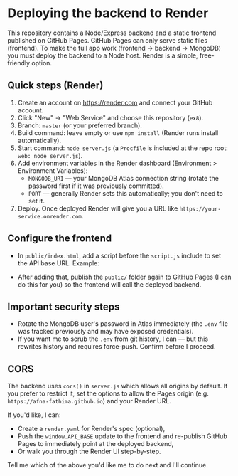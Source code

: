 Deploying the backend to Render
================================

This repository contains a Node/Express backend and a static frontend published on GitHub Pages.
GitHub Pages can only serve static files (frontend). To make the full app work (frontend -> backend -> MongoDB)
you must deploy the backend to a Node host. Render is a simple, free-friendly option.

Quick steps (Render)
--------------------
1. Create an account on https://render.com and connect your GitHub account.
2. Click "New" -> "Web Service" and choose this repository (`ex8`).
3. Branch: `master` (or your preferred branch).
4. Build command: leave empty or use `npm install` (Render runs install automatically).
5. Start command: `node server.js` (a `Procfile` is included at the repo root: `web: node server.js`).
6. Add environment variables in the Render dashboard (Environment > Environment Variables):
   - `MONGODB_URI` — your MongoDB Atlas connection string (rotate the password first if it was previously committed).
   - `PORT` — generally Render sets this automatically; you don't need to set it.
7. Deploy. Once deployed Render will give you a URL like `https://your-service.onrender.com`.

Configure the frontend
----------------------
- In `public/index.html`, add a script before the `script.js` include to set the API base URL. Example:

  <script>window.API_BASE = 'https://your-service.onrender.com';</script>
  <script src="script.js"></script>

- After adding that, publish the `public/` folder again to GitHub Pages (I can do this for you) so the frontend will call the deployed backend.

Important security steps
------------------------
- Rotate the MongoDB user's password in Atlas immediately (the `.env` file was tracked previously and may have exposed credentials).
- If you want me to scrub the `.env` from git history, I can — but this rewrites history and requires force-push. Confirm before I proceed.

CORS
----
The backend uses `cors()` in `server.js` which allows all origins by default. If you prefer to restrict it, set the options to allow the Pages origin (e.g. `https://afna-fathima.github.io`) and your Render URL.

If you'd like, I can: 
- Create a `render.yaml` for Render's spec (optional),
- Push the `window.API_BASE` update to the frontend and re-publish GitHub Pages to immediately point at the deployed backend,
- Or walk you through the Render UI step-by-step.

Tell me which of the above you'd like me to do next and I'll continue.
